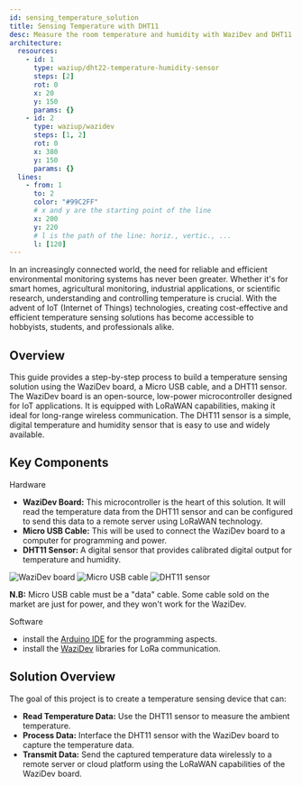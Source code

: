 ```yaml
---
id: sensing_temperature_solution
title: Sensing Temperature with DHT11
desc: Measure the room temperature and humidity with WaziDev and DHT11.
architecture:
  resources:
    - id: 1
      type: waziup/dht22-temperature-humidity-sensor
      steps: [2]
      rot: 0
      x: 20
      y: 150
      params: {}
    - id: 2
      type: waziup/wazidev
      steps: [1, 2]
      rot: 0
      x: 380
      y: 150
      params: {}
  lines:
    - from: 1
      to: 2
      color: "#99C2FF"
      # x and y are the starting point of the line
      x: 200
      y: 220
      # l is the path of the line: horiz., vertic., ...
      l: [120]
---
```


In an increasingly connected world, the need for reliable and efficient environmental monitoring systems has never been greater. Whether it's for smart homes, agricultural monitoring, industrial applications, or scientific research, understanding and controlling temperature is crucial. With the advent of IoT (Internet of Things) technologies, creating cost-effective and efficient temperature sensing solutions has become accessible to hobbyists, students, and professionals alike.

Overview
------------
This guide provides a step-by-step process to build a temperature sensing solution using the WaziDev board, a Micro USB cable, and a DHT11 sensor. The WaziDev board is an open-source, low-power microcontroller designed for IoT applications. It is equipped with LoRaWAN capabilities, making it ideal for long-range wireless communication. The DHT11 sensor is a simple, digital temperature and humidity sensor that is easy to use and widely available.

Key Components
------------
Hardware

  - **WaziDev Board:** This microcontroller is the heart of this solution. It will read the temperature data from the DHT11 sensor and can be configured to send this data to a remote server using LoRaWAN technology.
  - **Micro USB Cable:** This will be used to connect the WaziDev board to a computer for programming and power.
  - **DHT11 Sensor:** A digital sensor that provides calibrated digital output for temperature and humidity.

![WaziDev board](../../resources/Boards/WaziDev/media/image9.png)
![Micro USB cable](../../resources/Boards/WaziDev/media/image8.png)
![DHT11 sensor](../../resources/Boards/WaziDev/media/image13.png)

<alert type='warning'> **N.B:** Micro USB cable must be a "data" cable. Some cable sold on the market are just for power, and they won't work for the WaziDev.</alert>

Software
  - install the [Arduino IDE](https://www.arduino.cc/en/Main/Software) for the programming aspects.
  - install the [WaziDev](https://github.com/Waziup/WaziDev/archive/master.zip) libraries for LoRa communication.

Solution Overview
-----------------
The goal of this project is to create a temperature sensing device that can:

  - **Read Temperature Data:** Use the DHT11 sensor to measure the ambient temperature.
  - **Process Data:** Interface the DHT11 sensor with the WaziDev board to capture the temperature data.
  - **Transmit Data:** Send the captured temperature data wirelessly to a remote server or cloud platform using the LoRaWAN capabilities of the WaziDev board.
